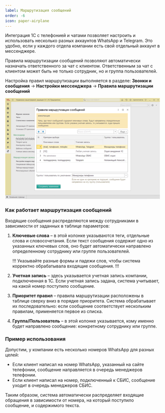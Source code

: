 ```yaml
---
label: Маршрутизация сообщений
order: -6
icon: paper-airplane
---
```


Интеграция 1С с телефонией и чатами позволяет настроить и использовать несколько разных аккаунтов WhatsApp и Telegram. Это удобно, если у каждого отдела компании есть свой отдельный аккаунт в мессенджере.

Правила маршрутизации сообщений позволяют автоматически назначать ответственного за чат с клиентом. Ответственным за чат с клиентом может быть не только сотрудник, но и группа пользователей.

Настройка правил маршрутизации выполняется в разделе: **Звонки и сообщения** -> **Настройки мессенджера** -> **Правила маршрутизации сообщений**

<img class="miko-shadow"  
src="/assets/whatsapp/marshrut/marshrut_kluch_slov_0.png"
alt="МИКО: маршрутизация входящих сообщений в 1С"
/>

### Как работает маршрутизация сообщений
Входящие сообщения распределяются между сотрудниками в зависимости от заданных в таблице параметров:
1. **Ключевые слова** – в этой колонке указываются теги, отдельные слова и словосочетания. Если текст сообщения содержит одно из указанных ключевых слов, оно будет автоматически направлено определенному сотруднику или группе пользователей.
   
   !!!
   Указывайте разные формы и падежи слов, чтобы система корректно обрабатывала входящие сообщения. 
   !!!

2. **Учетная запись** – здесь указывается учетная запись компании, подключенная в 1С. Если учетная запись задана, система учитывает, на какой номер поступило сообщение.
3. **Приоритет правил** – правила маршрутизации расположены в таблице сверху вниз в порядке приоритета. Система обрабатывает их последовательно: если сообщение соответствует нескольким правилам, применяется первое из списка.
4. **Группа/Пользователь** – в этой колонке указывается, кому именно будет направлено сообщение: конкретному сотруднику или группе.

### Пример использования
Допустим, у компании есть несколько номеров WhatsApp для разных целей:
- Если клиент написал на номер WhatsApp, указанный на сайте телефонии, сообщение направляется в очередь менеджеров телефонии.
- Если клиент написал на номер, подключенный к СБИС, сообщение уходит в очередь менеджеров СБИС.

Таким образом, система автоматически распределяет входящие обращения в зависимости от номера, на который поступило сообщение, и содержимого текста.